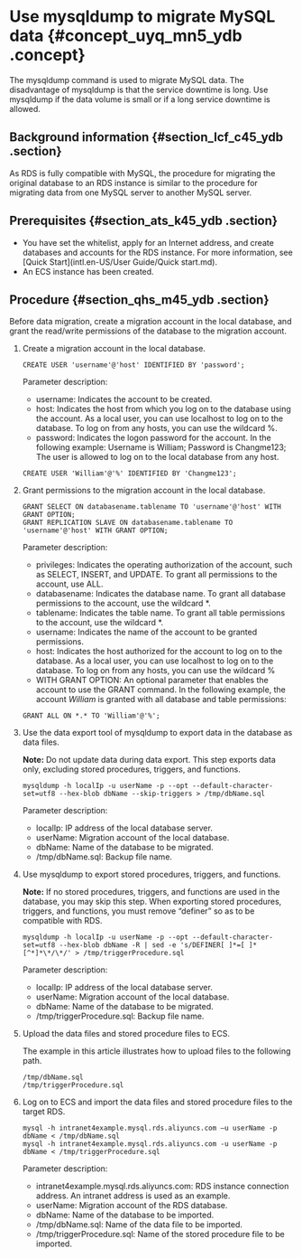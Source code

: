 # Use mysqldump to migrate MySQL data {#concept_uyq_mn5_ydb .concept}

The mysqldump command is used to migrate MySQL data. The disadvantage of mysqldump is that the service downtime is long. Use mysqldump if the data volume is small or if a long service downtime is allowed.

## Background information {#section_lcf_c45_ydb .section}

As RDS is fully compatible with MySQL, the procedure for migrating the original database to an RDS instance is similar to the procedure for migrating data from one MySQL server to another MySQL server.

## Prerequisites {#section_ats_k45_ydb .section}

-   You have set the whitelist, apply for an Internet address, and create databases and accounts for the RDS instance. For more information, see [Quick Start](intl.en-US/User Guide/Quick start.md).
-   An ECS instance has been created.

## Procedure {#section_qhs_m45_ydb .section}

Before data migration, create a migration account in the local database, and grant the read/write permissions of the database to the migration account.

1.  Create a migration account in the local database.

    ```
    CREATE USER 'username'@'host' IDENTIFIED BY 'password';
    ```

    Parameter description:

    -   username: Indicates the account to be created.
    -   host: Indicates the host from which you log on to the database using the account. As a local user, you can use localhost to log on to the database. To log on from any hosts, you can use the wildcard %.
    -   password: Indicates the logon password for the account.
    In the following example: Username is William; Password is Changme123;  The user is allowed to log on to the local database from any host.

    ```
    CREATE USER 'William'@'%' IDENTIFIED BY 'Changme123';
    ```

2.  Grant permissions to the migration account in the local database.

    ```
    GRANT SELECT ON databasename.tablename TO 'username'@'host' WITH GRANT OPTION;
    GRANT REPLICATION SLAVE ON databasename.tablename TO 'username'@'host' WITH GRANT OPTION;
    ```

    Parameter description:

    -   privileges: Indicates the operating authorization of the account, such as SELECT, INSERT, and UPDATE. To grant all permissions to the account, use ALL.
    -   databasename: Indicates the database name. To grant all database permissions to the account, use the wildcard \*.
    -   tablename: Indicates the table name. To grant all table permissions to the account, use the wildcard \*.
    -   username: Indicates the name of the account to be granted permissions.
    -   host: Indicates the host authorized for the account to log on to the database. As a local user, you can use localhost to log on to the database. To log on from any hosts, you can use the wildcard %
    -   WITH GRANT OPTION: An optional parameter that enables the account to use the GRANT command.
    In the following example, the account *William* is granted with all database and table permissions:

    ```
    GRANT ALL ON *.* TO 'William'@'%';
    ```

3.  Use the data export tool of mysqldump to export data in the database as data files.

    **Note:** Do not update data during data export. This step exports data only, excluding stored procedures, triggers, and functions.

    ```
    mysqldump -h localIp -u userName -p --opt --default-character-set=utf8 --hex-blob dbName --skip-triggers > /tmp/dbName.sql
    ```

    Parameter description:

    -   localIp: IP address of the local database server.
    -   userName: Migration account of the local database.
    -   dbName: Name of the database to be migrated.
    -   /tmp/dbName.sql: Backup file name.
4.  Use mysqldump to export stored procedures, triggers, and functions.

    **Note:** If no stored procedures, triggers, and functions are used in the database, you may skip this step. When exporting stored procedures, triggers, and functions, you must remove “definer” so as to be compatible with RDS.

    ```
    mysqldump -h localIp -u userName -p --opt --default-character-set=utf8 --hex-blob dbName -R | sed -e 's/DEFINER[ ]*=[ ]*[^*]*\*/\*/' > /tmp/triggerProcedure.sql
    ```

    Parameter description:

    -   localIp: IP address of the local database server.
    -   userName: Migration account of the local database.
    -   dbName: Name of the database to be migrated.
    -   /tmp/triggerProcedure.sql: Backup file name.
5.  Upload the data files and stored procedure files to ECS.

    The example in this article illustrates how to upload files to the following path.

    ```
    /tmp/dbName.sql
    /tmp/triggerProcedure.sql
    ```

6.  Log on to ECS and import the data files and stored procedure files to the target RDS.

    ```
    mysql -h intranet4example.mysql.rds.aliyuncs.com –u userName -p dbName < /tmp/dbName.sql
    mysql -h intranet4example.mysql.rds.aliyuncs.com -u userName -p dbName < /tmp/triggerProcedure.sql
    ```

    Parameter description:

    -   intranet4example.mysql.rds.aliyuncs.com: RDS instance connection address. An intranet address is used as an example.
    -   userName: Migration account of the RDS database.
    -   dbName: Name of the database to be imported.
    -   /tmp/dbName.sql: Name of the data file to be imported.
    -   /tmp/triggerProcedure.sql: Name of the stored procedure file to be imported.

